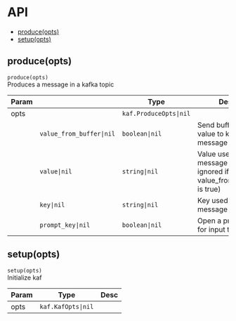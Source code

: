 # API

- [produce(opts)](#produce)
- [setup(opts)](#setupopts)

## produce(opts)

`produce(opts)` \
Produces a message in a kafka topic

| Param |                          | Type                   | Desc                                                                  |
| ----- | ------------------------ | ---------------------- | --------------------------------------------------------------------- |
| opts  |                          | `kaf.ProduceOpts\|nil` |                                                                       |
|       | `value_from_buffer\|nil` | `boolean\|nil`         | Send buffer as value to kafka message                                 |
|       | `value\|nil`             | `string\|nil`          | Value used for message (will be ignored if value_from_buffer is true) |
|       | `key\|nil`               | `string\|nil`          | Key used for message                                                  |
|       | `prompt_key\|nil`        | `boolean\|nil`         | Open a prompt for input the key                                       |

## setup(opts)

`setup(opts)` \
Initialize kaf

| Param | Type               | Desc |
| ----- | ------------------ | ---- |
| opts  | `kaf.KafOpts\|nil` |      |
